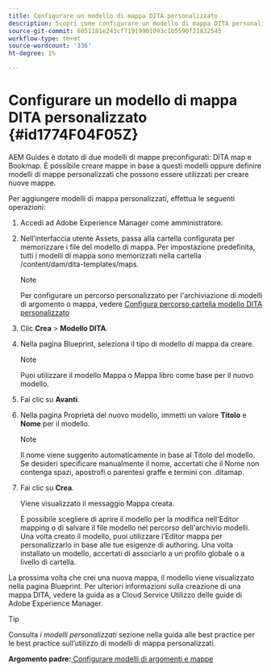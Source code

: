 ```yaml
---
title: Configurare un modello di mappa DITA personalizzato
description: Scopri come configurare un modello di mappa DITA personalizzato
source-git-commit: 6051181e243cf71919901093c1b5590f21832545
workflow-type: tm+mt
source-wordcount: '336'
ht-degree: 1%

---
```



# Configurare un modello di mappa DITA personalizzato {#id1774F04F05Z}

AEM Guides è dotato di due modelli di mappe preconfigurati: DITA map e Bookmap. È possibile creare mappe in base a questi modelli oppure definire modelli di mappe personalizzati che possono essere utilizzati per creare nuove mappe.

Per aggiungere modelli di mappa personalizzati, effettua le seguenti operazioni:

1. Accedi ad Adobe Experience Manager come amministratore.

1. Nell’interfaccia utente Assets, passa alla cartella configurata per memorizzare i file del modello di mappa. Per impostazione predefinita, tutti i modelli di mappa sono memorizzati nella cartella /content/dam/dita-templates/maps.

   >[!NOTE]
   >
   > Per configurare un percorso personalizzato per l&#39;archiviazione di modelli di argomento o mappa, vedere [Configura percorso cartella modello DITA personalizzato](conf-template-tags-custom-dita-topic-template.md#id191LCF0095Z)

1. Clic **Crea** \> **Modello DITA**.

1. Nella pagina Blueprint, seleziona il tipo di modello di mappa da creare.

   >[!NOTE]
   >
   > Puoi utilizzare il modello Mappa o Mappa libro come base per il nuovo modello.

1. Fai clic su **Avanti**.

1. Nella pagina Proprietà del nuovo modello, immetti un valore **Titolo** e **Nome** per il modello.

   >[!NOTE]
   >
   > Il nome viene suggerito automaticamente in base al Titolo del modello. Se desideri specificare manualmente il nome, accertati che il Nome non contenga spazi, apostrofi o parentesi graffe e termini con .ditamap.

1. Fai clic su **Crea**.

   Viene visualizzato il messaggio Mappa creata.

   È possibile scegliere di aprire il modello per la modifica nell&#39;Editor mapping o di salvare il file modello nel percorso dell&#39;archivio modelli. Una volta creato il modello, puoi utilizzare l’Editor mappa per personalizzarlo in base alle tue esigenze di authoring. Una volta installato un modello, accertati di associarlo a un profilo globale o a livello di cartella.


La prossima volta che crei una nuova mappa, il modello viene visualizzato nella pagina Blueprint. Per ulteriori informazioni sulla creazione di una mappa DITA, vedere la guida as a Cloud Service Utilizzo delle guide di Adobe Experience Manager.

>[!TIP]
>
> Consulta *i modelli personalizzati* sezione nella guida alle best practice per le best practice sull’utilizzo di modelli di mappa personalizzati.

**Argomento padre:**[ Configurare modelli di argomenti e mappe](conf-template-tags.md)

